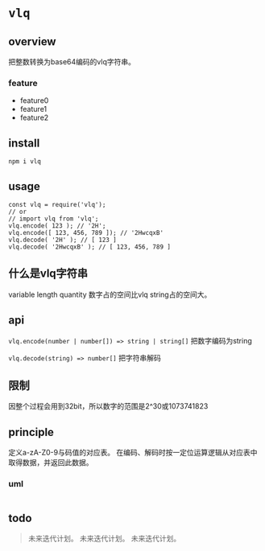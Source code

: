 # `vlq`

## overview
把整数转换为base64编码的vlq字符串。

### feature
- feature0
- feature1
- feature2

## install
`npm i vlq`

## usage
```
const vlq = require('vlq');
// or
// import vlq from 'vlq';
vlq.encode( 123 ); // '2H';
vlq.encode([ 123, 456, 789 ]); // '2HwcqxB'
vlq.decode( '2H' ); // [ 123 ]
vlq.decode( '2HwcqxB' ); // [ 123, 456, 789 ]
```

## 什么是vlq字符串
variable length quantity
数字占的空间比vlq string占的空间大。

## api
`vlq.encode(number | number[]) => string | string[]`
把数字编码为string

`vlq.decode(string) => number[]`
把字符串解码

## 限制
因整个过程会用到32bit，所以数字的范围是2^30或1073741823

## principle
定义a-zA-Z0-9与码值的对应表。
在编码、解码时按一定位运算逻辑从对应表中取得数据，并返回此数据。

### uml
```
```

## todo
> 未来迭代计划。
> 未来迭代计划。
> 未来迭代计划。
